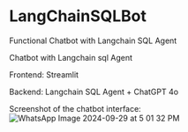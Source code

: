 # LangChainSQLBot
Functional Chatbot with Langchain SQL Agent

Chatbot with Langchain sql Agent

Frontend: Streamlit

Backend: Langchain SQL Agent + ChatGPT 4o

Screenshot of the chatbot interface:
![WhatsApp Image 2024-09-29 at 5 01 32 PM](https://github.com/user-attachments/assets/fdb22c05-6b3d-4e23-906f-3fe335243e2c)
